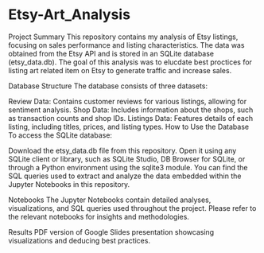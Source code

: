 # Etsy-Art_Analysis
Project Summary
This repository contains my analysis of Etsy listings, focusing on sales performance and listing characteristics. The data was obtained from the Etsy API and is stored in an SQLite database (etsy_data.db). The goal of this analysis was to elucdate best proctices for listing art related item on Etsy to generate traffic and increase sales. 

Database Structure
The database consists of three datasets:

Review Data: Contains customer reviews for various listings, allowing for sentiment analysis.
Shop Data: Includes information about the shops, such as transaction counts and shop IDs.
Listings Data: Features details of each listing, including titles, prices, and listing types.
How to Use the Database
To access the SQLite database:

Download the etsy_data.db file from this repository.
Open it using any SQLite client or library, such as SQLite Studio, DB Browser for SQLite, or through a Python environment using the sqlite3 module.
You can find the SQL queries used to extract and analyze the data embedded within the Jupyter Notebooks in this repository.

Notebooks
The Jupyter Notebooks contain detailed analyses, visualizations, and SQL queries used throughout the project. Please refer to the relevant notebooks for insights and methodologies.

Results
PDF version of Google Slides presentation showcasing visualizations and deducing best practices.
